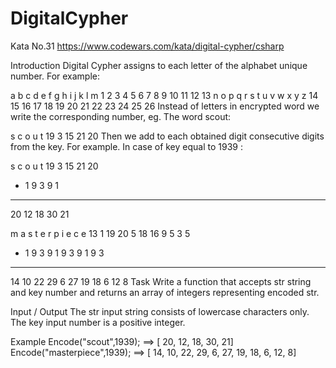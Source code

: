 # DigitalCypher
Kata No.31 https://www.codewars.com/kata/digital-cypher/csharp

Introduction
Digital Cypher assigns to each letter of the alphabet unique number. For example:

 a  b  c  d  e  f  g  h  i  j  k  l  m
 1  2  3  4  5  6  7  8  9 10 11 12 13
 n  o  p  q  r  s  t  u  v  w  x  y  z
14 15 16 17 18 19 20 21 22 23 24 25 26
Instead of letters in encrypted word we write the corresponding number, eg. The word scout:

 s  c  o  u  t
19  3 15 21 20
Then we add to each obtained digit consecutive digits from the key. For example. In case of key equal to 1939 :

   s  c  o  u  t
  19  3 15 21 20
 + 1  9  3  9  1
 ---------------
  20 12 18 30 21

   m  a  s  t  e  r  p  i  e  c  e
  13  1 19 20  5 18 16  9  5  3  5
+  1  9  3  9  1  9  3  9  1  9  3
  --------------------------------
  14 10 22 29  6 27 19 18  6  12 8
Task
Write a function that accepts str string and key number and returns an array of integers representing encoded str.

Input / Output
The str input string consists of lowercase characters only.
The key input number is a positive integer.

Example
Encode("scout",1939);  ==>  [ 20, 12, 18, 30, 21]
Encode("masterpiece",1939);  ==>  [ 14, 10, 22, 29, 6, 27, 19, 18, 6, 12, 8]